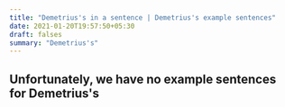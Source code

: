 ```yaml
---
title: "Demetrius's in a sentence | Demetrius's example sentences"
date: 2021-01-20T19:57:50+05:30
draft: falses
summary: "Demetrius's"
---
```

## Unfortunately, we have no example sentences for Demetrius's                 

